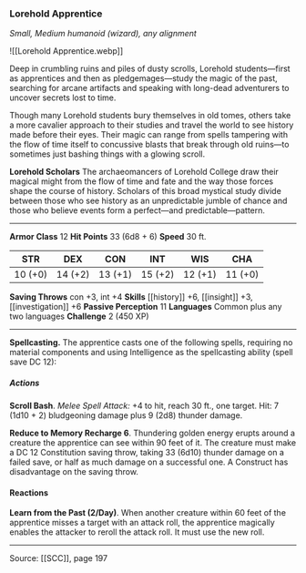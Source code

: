 ### Lorehold Apprentice
_Small, Medium humanoid (wizard), any alignment_

![[Lorehold Apprentice.webp]]

Deep in crumbling ruins and piles of dusty scrolls, Lorehold students—first as apprentices and then as pledgemages—study the magic of the past, searching for arcane artifacts and speaking with long-dead adventurers to uncover secrets lost to time.

Though many Lorehold students bury themselves in old tomes, others take a more cavalier approach to their studies and travel the world to see history made before their eyes. Their magic can range from spells tampering with the flow of time itself to concussive blasts that break through old ruins—to sometimes just bashing things with a glowing scroll.


**Lorehold Scholars** The archaeomancers of Lorehold College draw their magical might from the flow of time and fate and the way those forces shape the course of history. Scholars of this broad mystical study divide between those who see history as an unpredictable jumble of chance and those who believe events form a perfect—and predictable—pattern.





---

**Armor Class** 12
**Hit Points** 33 (6d8 + 6)
**Speed** 30 ft.

| STR     | DEX     | CON     | INT     | WIS     | CHA     |
|---------|---------|---------|---------|---------|---------|
| 10 (+0) | 14 (+2) | 13 (+1) | 15 (+2) | 12 (+1) | 11 (+0) |

**Saving Throws** con +3, int +4
**Skills** [[history]] +6, [[insight]] +3, [[investigation]] +6
**Passive Perception** 11
**Languages** Common plus any two languages
**Challenge** 2 (450 XP)

---

**Spellcasting.** The apprentice casts one of the following spells, requiring no material components and using Intelligence as the spellcasting ability (spell save DC 12):

##### Actions
**Scroll Bash**. _Melee Spell Attack:_ +4 to hit, reach 30 ft., one target. Hit: 7 (1d10 + 2) bludgeoning damage plus 9 (2d8) thunder damage.

**Reduce to Memory Recharge 6**. Thundering golden energy erupts around a creature the apprentice can see within 90 feet of it. The creature must make a DC 12 Constitution saving throw, taking 33 (6d10) thunder damage on a failed save, or half as much damage on a successful one. A Construct has disadvantage on the saving throw.

#### Reactions
**Learn from the Past (2/Day)**. When another creature within 60 feet of the apprentice misses a target with an attack roll, the apprentice magically enables the attacker to reroll the attack roll. It must use the new roll.


---

Source: [[SCC]], page 197